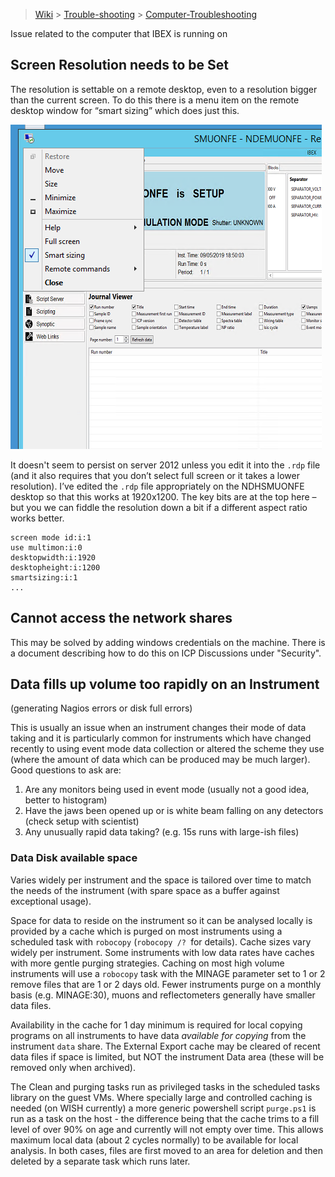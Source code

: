 > [Wiki](Home) > [Trouble-shooting](trouble-shooting-pages) > [Computer-Troubleshooting](Computer-Troubleshooting)

Issue related to the computer that IBEX is running on


## Screen Resolution needs to be Set

The resolution is settable on a remote desktop, even to a resolution bigger than the current screen. To do this there is a menu item on the remote desktop window for “smart sizing” which does just this. 

![smart screen](troubleshooting/rdp_smart_screen.png)

It doesn't seem to persist on server 2012 unless you edit it into the `.rdp` file (and it also requires that you don’t select full screen or it takes a lower resolution).  I’ve edited the `.rdp` file appropriately on the NDHSMUONFE desktop so that this works at 1920x1200.  The key bits are at the top here – but you we can fiddle the resolution down a bit if a different aspect ratio works better.

```
screen mode id:i:1
use multimon:i:0
desktopwidth:i:1920
desktopheight:i:1200
smartsizing:i:1
...
```

## Cannot access the network shares

This may be solved by adding windows credentials on the machine. There is a document describing how to do this on ICP Discussions under "Security".

## Data fills up volume too rapidly on an Instrument
  (generating Nagios errors or disk full errors)

This is usually an issue when an instrument changes their mode of data taking and it is particularly common for instruments which have changed recently to using event mode data collection or altered the scheme they use (where the amount of data which can be produced may be much larger).
Good questions to ask are:

  1) Are any monitors being used in event mode (usually not a good idea, better to histogram)
  2) Have the jaws been opened up or is white beam falling on any detectors (check setup with scientist)
  3) Any unusually rapid data taking? (e.g. 15s runs with large-ish files)

### Data Disk available space
Varies widely per instrument and the space is tailored over time to match the needs of the instrument (with spare space as a buffer against exceptional usage).

Space for data to reside on the instrument so it can be analysed locally is provided by a cache which is purged on most instruments using a scheduled task with `robocopy` (`robocopy /? `for details).  Cache sizes vary widely per instrument.  Some instruments with low data rates have caches with more gentle purging strategies.  Caching on most high volume instruments will use a `robocopy` task with the MINAGE parameter set to 1 or 2 remove files that are 1 or 2 days old.  Fewer instruments purge on a monthly basis (e.g. MINAGE:30), muons and reflectometers generally have smaller data files.

Availability in the cache for 1 day minimum is required for local copying programs on all instruments to have data _available for copying_ from the instrument `data` share.  The External Export cache may be cleared of recent data files if space is limited, but NOT the instrument Data area (these will be removed only when archived).

The Clean and purging tasks run as privileged tasks in the scheduled tasks library on the guest VMs.  Where specially large and controlled caching is needed (on WISH currently) a more generic powershell script `purge.ps1` is run as a task on the host - the difference being that the cache trims to a fill level of over 90% on age and currently will not empty over time.  This allows maximum local data (about 2 cycles normally) to be available for local analysis.  In both cases, files are first moved to an area for deletion and then deleted by a separate task which runs later.